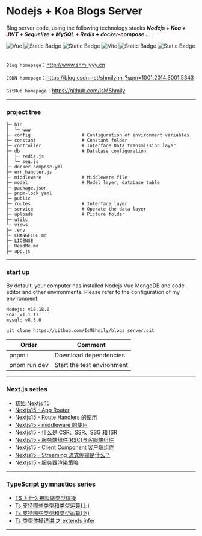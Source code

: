 # Nodejs + Koa Blogs Server

Blog server code, using the following technology stacks **_Nodejs + Koa + JWT + Sequelize + MySQL + Redis + docker-compose ..._**

<div >
  <img alt="Vue" src="https://img.shields.io/badge/-nodejs-%23000000?style=flat-square&logo=nodedotjs" />
  <img alt="Static Badge" src="https://img.shields.io/badge/-koa-000?style=flat-square&logo=koa">
  <img alt="Static Badge" src="https://img.shields.io/badge/-mysql-%23000?style=flat-square&logo=mysql">
  <img alt="Vite" src="https://img.shields.io/badge/-redis-%23000000?style=flat-square&logo=redis" />
  <img alt="Static Badge" src="https://img.shields.io/badge/-sequelize-000?style=flat-square&logo=sequelize">
  <img alt="Static Badge" src="https://img.shields.io/badge/-docker-000?style=flat-square&logo=docker">
</div>
<br/>

`Blog homepage`：<a>http://www.shmilyyy.cn</a>

`CSDN homepage`：<a>https://blog.csdn.net/shmilynn_?spm=1001.2014.3001.5343</a>

`GitHub homepage`：<a>https://github.com/IsMShmily</a>

---

### project tree

```
├─ bin
│  └─ www
├─ config                   # Configuration of environment variables
├─ constant                 # Constant folder
├─ controller               # Interface Data transmission layer
├─ db                       # Database configuration
│  ├─ redis.js
│  └─ seq.js
├─ docker-compose.yml
├─ err_handler.js
├─ middleware               # Middleware file
├─ model                    # Model layer, database table
├─ package.json
├─ pnpm-lock.yaml
├─ public
├─ routes                   # Interface layer
├─ service                  # Operate the data layer
├─ uploads                  # Picture folder
├─ utils
└─ views
├─ .env
├─ CHANGELOG.md
├─ LICENSE
├─ ReadMe.md
├─ app.js

```

---

### start up

By default, your computer has installed Nodejs Vue MongoDB and code editor and other environments. Please refer to the configuration of my environment:

```
Nodejs: v18.18.0
Koa: v1.1.17
mysql: v8.3.0
```

```
git clone https://github.com/IsMShmily/blogs_server.git
```

| Order        | Comment                    |
| ------------ | -------------------------- |
| pnpm i       | Download dependencies      |
| pnpm run dev | Start the test environment |

---

### Next.js series

- [初始 Nextjs 15](https://blog.csdn.net/shmilynn_/article/details/137891060?spm=1001.2014.3001.5502)
- [Nextjs15 - App Router](https://blog.csdn.net/shmilynn_/article/details/137904724?spm=1001.2014.3001.5502)
- [Nextjs15 - Route Handlers 的使用](https://blog.csdn.net/shmilynn_/article/details/146515380?spm=1001.2014.3001.5501)
- [Nextjs15 - middleware 的使用](https://blog.csdn.net/shmilynn_/article/details/146543636?spm=1001.2014.3001.5501)
- [Nextjs15 - 什么是 CSR、SSR、SSG 和 ISR](https://blog.csdn.net/shmilynn_/article/details/146544013?spm=1001.2014.3001.5501)
- [Nextjs15 - 服务端组件(RSC)与客服端组件](https://blog.csdn.net/shmilynn_/article/details/146572565?spm=1001.2014.3001.5501)
- [Nextjs15 - Client Component 客户端组件](https://blog.csdn.net/shmilynn_/article/details/146582184?spm=1001.2014.3001.5501)
- [Nextjs15 - Streaming 流式传输是什么？](https://blog.csdn.net/shmilynn_/article/details/146582094?spm=1001.2014.3001.5501)
- [Nextjs15 - 服务器渲染策略](https://blog.csdn.net/shmilynn_/article/details/146582209?spm=1001.2014.3001.5501)

---

### TypeScript gymnastics series

- [TS 为什么被叫做类型体操](https://blog.csdn.net/shmilynn_/article/details/137981157?spm=1001.2014.3001.5502)
- [Ts 支持哪些类型和类型运算(上)](https://blog.csdn.net/shmilynn_/article/details/137996269?spm=1001.2014.3001.5502)
- [Ts 支持哪些类型和类型运算(下)](https://blog.csdn.net/shmilynn_/article/details/138050067?spm=1001.2014.3001.55022)
- [Ts 类型体操详讲 之 extends infer](https://blog.csdn.net/shmilynn_/article/details/138072708?spm=1001.2014.3001.5502)

---